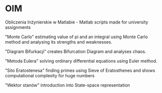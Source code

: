 # OIM
Obliczenia Inżynierskie w Matlabie - Matlab scripts made for university assignments

"Monte Carlo" estimating value of pi and an integral using Monte Carlo method and analysing its strengths and weaknesses.

"Diagram Bifurkacji" creates Bifurcation Diagram and analyses chaos.

"Metoda Eulera" solving ordinary differential equations using Euler method.

"Sito Eratostenesa" finding primes using Sieve of Eratosthenes and shows computational complexity for huge numbers
 
 "Wektor stanów" introduction into State-space representation
 
